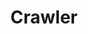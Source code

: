 ---
layout: default
nav_order: 030
parent: Integration
permalink: /integration/crawlers-and-enrichers
title: Crawler
has_children: true
tags: ["integration", "crawler"]
last_modified: 2023-11-07
---